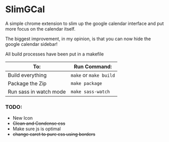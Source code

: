 # SlimGCal
A simple chrome extension to slim up the google calendar interface and put more focus on the calendar itself.

The biggest improvement, in my opinion, is that you can now hide the google calendar sidebar!

All build processes have been put in a makefile

To:                    | Run Command:
-----------------------|-----------------------
Build everything       | `make` or `make build`
Package the Zip        | `make package`
Run sass in watch mode | `make sass-watch`

### TODO:
* New Icon
* ~~Clean and Condense css~~
* Make sure js is optimal
* ~~change caret to pure css using borders~~
